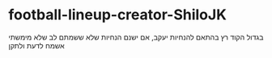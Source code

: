 # football-lineup-creator-ShiloJK
בגדול הקוד רץ בהתאם להנחיות יעקב, אם ישנם הנחיות שלא ששמתם לב שלא מימשתי אשמח לדעת ולתקן
